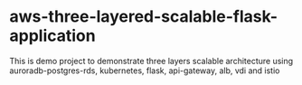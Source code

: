 # aws-three-layered-scalable-flask-application
This is demo project to demonstrate three layers scalable architecture using auroradb-postgres-rds, kubernetes, flask, api-gateway, alb, vdi and istio
